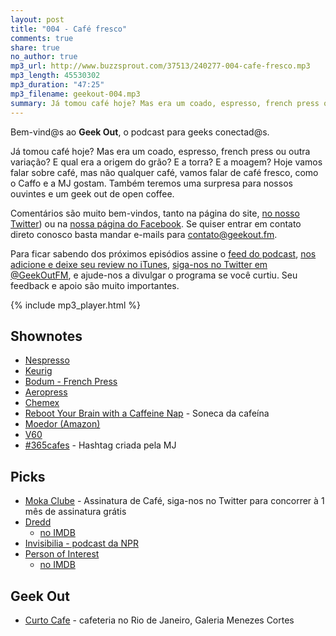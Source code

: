 ```yaml
---
layout: post
title: "004 - Café fresco"
comments: true
share: true
no_author: true
mp3_url: http://www.buzzsprout.com/37513/240277-004-cafe-fresco.mp3
mp3_length: 45530302
mp3_duration: "47:25"
mp3_filename: geekout-004.mp3
summary: Já tomou café hoje? Mas era um coado, espresso, french press ou outra variação? E qual era a origem do grão? E a torra? E a moagem? Hoje vamos falar sobre café, mas não qualquer café, vamos falar de café fresco, como o Caffo e a MJ gostam. Também teremos uma surpresa para nossos ouvintes e um geek out de open coffee.
---
```


Bem-vind@s ao **Geek Out**, o podcast para geeks conectad@s.

Já tomou café hoje? Mas era um coado, espresso, french press ou outra variação? E qual era a origem do grão? E a torra? E a moagem? Hoje vamos falar sobre café, mas não qualquer café, vamos falar de café fresco, como o Caffo e a MJ gostam. Também teremos uma surpresa para nossos ouvintes e um geek out de open coffee.

Comentários são muito bem-vindos, tanto na página do site, [no nosso Twitter](https://twitter.com/geekoutfm)) ou na [nossa página do Facebook](https://www.facebook.com/geekoutfm). Se quiser entrar em contato direto conosco basta mandar e-mails para [contato@geekout.fm](mailto:contato@geekout.fm).

Para ficar sabendo dos próximos episódios assine o [feed do podcast](/feed.xml), [nos adicione e deixe seu review no iTunes](https://itunes.apple.com/br/podcast/geek-out/id956387481), [siga-nos no Twitter em @GeekOutFM](https://twitter.com/GeekoutFM), e ajude-nos a divulgar o programa se você curtiu. Seu feedback e apoio são muito importantes.

{% include mp3_player.html %}

## Shownotes
* [Nespresso](https://www.nespresso.com/br/en)
* [Keurig](http://www.keurig.com/)
* [Bodum - French Press](http://bodum.bodum.com/us/en-us/shop/prodlist/262/)
* [Aeropress](http://aerobie.com/products/aeropress.htm)
* [Chemex](http://www.chemexcoffeemaker.com/)
* [Reboot Your Brain with a Caffeine Nap](http://lifehacker.com/306029/reboot-your-brain-with-a-caffeine-nap) - Soneca da cafeína
* [Moedor (Amazon)](http://www.amazon.com/Hario-Coffee-Mill-Slim-Grinder/dp/B001804CLY)
* [V60](http://www.hario.jp/coffee/dripper.html)
* [#365cafes](https://twitter.com/hashtag/365cafes) - Hashtag criada pela MJ

## Picks
* [Moka Clube](http://mokaclube.com.br/?utm_source=geekoutfm) - Assinatura de Café, siga-nos no Twitter para concorrer à 1 mês de assinatura grátis 
* [Dredd](http://en.wikipedia.org/wiki/Dredd)
  * [no IMDB](http://www.imdb.com/title/tt1343727/)
* [Invisibilia - podcast da NPR](http://www.npr.org/programs/invisibilia/)
* [Person of Interest](http://en.wikipedia.org/wiki/Person_of_Interest_%28TV_series%29)
  * [no IMDB](http://www.imdb.com/title/tt1839578/)

## Geek Out
* [Curto Cafe](https://www.facebook.com/curtocafe) - cafeteria no Rio de Janeiro, Galeria Menezes Cortes